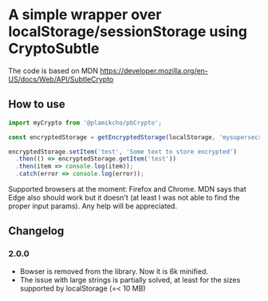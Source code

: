 # A simple wrapper over localStorage/sessionStorage using CryptoSubtle

The code is based on MDN https://developer.mozilla.org/en-US/docs/Web/API/SubtleCrypto

## How to use

```javascript
import myCrypto from '@plamikcho/pbCrypto';

const encryptedStorage = getEncryptedStorage(localStorage, 'mysupersecret', 'salt');

encryptedStorage.setItem('test', 'Some text to store encrypted')
  .then(() => encryptedStorage.getItem('test'))
  .then(item => console.log(item));
  .catch(error => console.log(error));
```
Supported browsers at the moment: Firefox and Chrome. MDN says that Edge also should work but it doesn't (at least I was not able to find the proper input params). Any help will be appreciated.

## Changelog

### 2.0.0

- Bowser is removed from the library. Now it is 6k minified.
- The issue with large strings is partially solved, at least for the sizes supported by localStorage (=< 10 MB)
